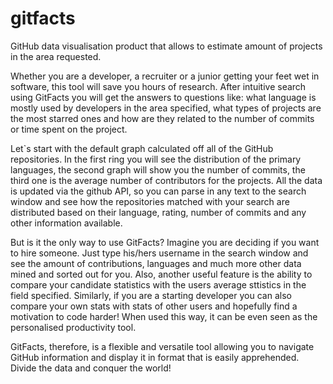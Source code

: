 # gitfacts
GitHub data visualisation product that allows to estimate amount of projects in the area requested. 

Whether you are a developer, a recruiter or a junior getting your feet wet in software, this tool will save you hours of research. After intuitive search using GitFacts you will get the answers to questions like: what language is mostly used by developers in the area specified, what types of projects are the most starred ones and how are they related to the number of commits or time spent on the project.

Let`s start with the default graph calculated off all of the GitHub repositories. In the first ring you will see the distribution of the primary languages, the second graph will show you the number of commits, the third one is the average number of contributors for the projects. All the data is updated via the github API, so you can parse in any text to the search window and see how the repositories matched with your search are distributed based on their language, rating, number of commits and any other information available.

But is it the only way to use GitFacts? Imagine you are deciding if you want to hire someone. Just type his/hers username in the search window and see the amount of contributions, languages and much more other data mined and sorted out for you. Also, another useful feature is the ability to compare your candidate statistics with the users average sttistics in the field specified. Similarly, if you are a starting developer you can also compare your own stats with stats of other users and hopefully find a motivation to code harder! When used this way, it can be even seen as the personalised productivity tool. 

GitFacts, therefore, is a flexible and versatile tool allowing you to navigate GitHub information and display it in format that is easily apprehended. Divide the data and conquer the world!


